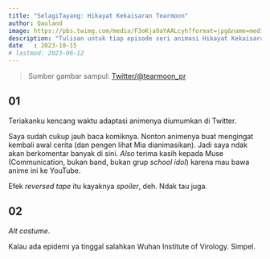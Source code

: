 ```yaml
---
title: "SelagiTayang: Hikayat Kekaisaran Tearmoon"
author: Qauland
image: https://pbs.twimg.com/media/F3oKja9aYAALcyh?format=jpg&name=medium
description: "Tulisan untuk tiap episode seri animasi Hikayat Kekaisaran Tearmoon (Tearmoon Empire Story) yang mulai tayang di kuartal keempat 2023."
date   : 2023-10-15
# lastmod: 2023-06-12
---
```


> Sumber gambar sampul: [Twitter/@tearmoon_pr](https://twitter.com/tearmoon_pr/status/1691736566908264889)

## 01

Teriakanku kencang waktu adaptasi animenya diumumkan di Twitter.

Saya sudah cukup jauh baca komiknya. Nonton animenya buat mengingat kembali awal cerita (dan pengen lihat Mia dianimasikan). Jadi saya ndak akan berkomentar banyak di sini. *Also* terima kasih kepada Muse (Communication, bukan band, bukan grup *school idol*) karena mau bawa anime ini ke YouTube.

Efek *reversed tape* itu kayaknya *spoiler*, deh. Ndak tau juga.

## 02

*Alt costume*.

Kalau ada epidemi ya tinggal salahkan Wuhan Institute of Virology. Simpel.
